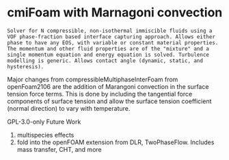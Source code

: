 # cmiFoam with Marnagoni convection

`Solver for N compressible, non-isothermal immiscible fluids using a VOF phase-fraction based interface capturing approach. Allows either phase to have any EOS, with variable or constant material properties. The momentum and other fluid properties are of the "mixture" and a single momentum equation and energy equation is solved. Turbulence modelling is generic. Allows contact angle (dynamic, static, and hysteresis).`

 Major changes from compressibleMultiphaseInterFoam from openFoam2106 are the addition of Marangoni convection in the surface tension force terms. This is done by including the tangential force components of surface tension and allow the surface tension coefficient (normal direction) to vary with temperature.

GPL-3.0-only
Future Work

1. multispecies effects
2. fold into the openFOAM extension from DLR, TwoPhaseFlow. Includes mass transfer, CHT, and more
